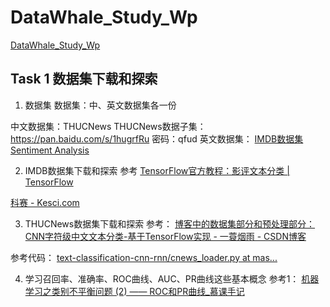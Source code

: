 # DataWhale_Study_Wp 
[DataWhale_Study_Wp](https://github.com/km1994/DataWhale_Study_Wp)
## Task 1 数据集下载和探索
1. 数据集
数据集：中、英文数据集各一份

中文数据集：THUCNews
THUCNews数据子集：https://pan.baidu.com/s/1hugrfRu 密码：qfud
英文数据集： [IMDB数据集 Sentiment Analysis](http://ai.stanford.edu/~amaas/data/sentiment/)

2. IMDB数据集下载和探索
参考
[TensorFlow官方教程：影评文本分类  |  TensorFlow](https://tensorflow.google.cn/tutorials/keras/basic_text_classification)

[科赛 - Kesci.com](https://www.kesci.com/home/project/5b6c05409889570010ccce90)


3. THUCNews数据集下载和探索
参考：
[博客中的数据集部分和预处理部分：CNN字符级中文文本分类-基于TensorFlow实现 - 一蓑烟雨 - CSDN博客](https://blog.csdn.net/u011439796/article/details/77692621)

参考代码： 
[text-classification-cnn-rnn/cnews_loader.py at mas...](https://github.com/gaussic/text-classification-cnn-rnn/blob/master/data/cnews_loader.py)


4. 学习召回率、准确率、ROC曲线、AUC、PR曲线这些基本概念
参考1：
[机器学习之类别不平衡问题 (2) —— ROC和PR曲线_慕课手记](https://www.imooc.com/article/48072)
